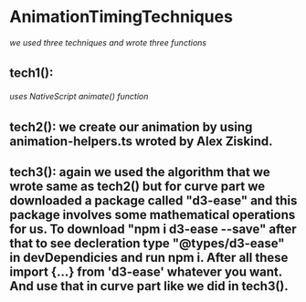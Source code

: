 # AnimationTimingTechniques

###### we used three techniques and wrote three functions

## tech1(): 
###### uses NativeScript animate() function

## tech2(): we create our animation by using animation-helpers.ts wroted by Alex Ziskind.

## tech3(): again we used the algorithm that we wrote same as tech2() but for curve part we downloaded a package called "d3-ease" and this package involves some mathematical operations for us. To download "npm i d3-ease --save" after that to see decleration type "@types/d3-ease" in devDependicies and run npm i. After all these import {...} from 'd3-ease' whatever you want. And use that in curve part like we did in tech3().
